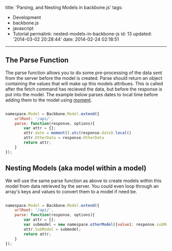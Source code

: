 title: 'Parsing, and Nesting Models in backbone.js'
tags:

  - Development
  - backbone.js
  - javascript
  - Tutorial
permalink: nested-models-in-backbone-js
id: 13
updated: '2014-03-02 20:28:44'
date: 2014-02-24 02:18:51
---


## The Parse Function
The parse function allows you to do some pre-processing of the data sent from the server before the model is created. Parse should return an object containing the values that will make up this models attribues. This is called after the fetch command has recieved the data, but before the response is put into the model. The example below parses dates to local time before adding them to the model using  [moment](http://momentjs.com/).
<!-- more -->
```javascript

namespace.Model = Backbone.Model.extend({
    urlRoot: '/api/',
    parse: function(response, options){
    	var attr = {};
        attr.date = moment().utc(response.date).local()  
        attr.OtherData = response.OtherData
        return attr;
    }
});
```

## Nesting Models (aka model within a model)

We will use the same parse function as above to create models within this model from data retrieved by the server. You could even loop through an array's keys and values to convert them to a model if need be.


```javascript

namespace.Model = Backbone.Model.extend({
    urlRoot: '/api/',
    parse: function(response, options){
    	var attr = {};
        var submodel = new namespace.otherModel({value1: response.subModelArray.value1, value2: response.subModelArray.value2 });
        attr.SubModel = submodel;
        return attr;
    }
});
```
